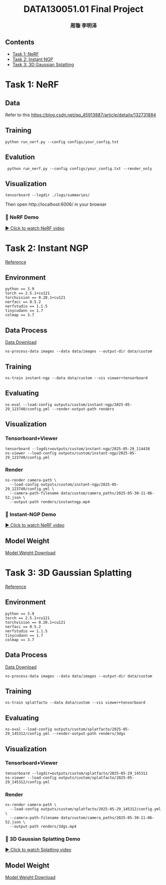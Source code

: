 <h1 align="center">DATA130051.01 Final Project</h1>
<h3 align="center"> 周璇 李明泽  </h3>

## Contents

- [Task 1: NeRF](#task-1-nerf)
- [Task 2: Instant NGP](#task-2-instant-ngp)
- [Task 3: 3D Gaussian Splatting](#task-3-3d-gaussian-splatting)

# Task 1: NeRF

## Data

Refer to this https://blog.csdn.net/qq_45913887/article/details/132731884

## Training

```
python run_nerf.py --config configs/your_config.txt
```

## Evalution

```
 python run_nerf.py --config configs/your_config.txt --render_only
```

## Visualization

```
tensorboard --logdir ./logs/summaries/
```

Then open http://localhost:6006/ in your browser

### 🎥 NeRF Demo

[▶️ Click to watch NeRF video](https://github.com/user-attachments/assets/368b53e1-4012-4522-8e25-b7dee9cc7778)

# Task 2: Instant NGP

[Reference](https://github.com/nerfstudio-project/nerfstudio.git)

## Environment

```
python == 3.9
torch == 2.5.1+cu121
torchvision == 0.20.1+cu121
nerfacc == 0.5.2
nerfstudio == 1.1.5
tinycudann == 1.7
colmap == 3.7 
```

## Data Process

[Data Download](https://pan.baidu.com/s/1gWEWQIVbER2K2ikb6zFQxA?pwd=aqcu)

```
ns-process-data images --data data/images --output-dir data/custom
```

## Training

```
ns-train instant-ngp --data data/custom --vis viewer+tensorboard
```

## Evaluating

```
ns-eval --load-config outputs/custom/instant-ngp/2025-05-29_123740/config.yml --render-output-path renders
```

## Visualization

### Tensorboard+Viewer

```
tensorboard --logdir=outputs/custom/instant-ngp/2025-05-29_114438
ns-viewer --load-config outputs/custom/instant-ngp/2025-05-29_123740/config.yml
```

### Render

```
ns-render camera-path \
  --load-config outputs/custom/instant-ngp/2025-05-29_123740/config.yml \
  --camera-path-filename data/custom/camera_paths/2025-05-30-11-06-52.json \
  --output-path renders/instantngp.mp4
```

### 🎥 Instant-NGP Demo

[▶️ Click to watch NeRF video](https://github.com/user-attachments/assets/9eade42d-b7c6-4117-a67d-e0d33d3070f0)

## Model Weight

[Model Weight Download](https://pan.baidu.com/s/13YVEXfFNUjiacBgDPU_TzA?pwd=g1xm)

# Task 3: 3D Gaussian Splatting

[Reference](https://github.com/nerfstudio-project/nerfstudio.git)

## Environment

```
python == 3.9
torch == 2.5.1+cu121
torchvision == 0.20.1+cu121
nerfacc == 0.5.2
nerfstudio == 1.1.5
tinycudann == 1.7
colmap == 3.7 
```

## Data Process

[Data Download](https://pan.baidu.com/s/1gWEWQIVbER2K2ikb6zFQxA?pwd=aqcu)

```
ns-process-data images --data data/images --output-dir data/custom
```

## Training

```
ns-train splatfacto --data data/custom --vis viewer+tensorboard
```

## Evaluating

```
ns-eval --load-config outputs/custom/splatfacto/2025-05-29_145312/config.yml --render-output-path renders/3dgs
```

## Visualization

### Tensorboard+Viewer

```
tensorboard --logdir=outputs/custom/splatfacto/2025-05-29_145312
ns-viewer --load-config outputs/custom/splatfacto/2025-05-29_145312/config.yml
```

### Render

```
ns-render camera-path \
  --load-config outputs/custom/splatfacto/2025-05-29_145312/config.yml \
  --camera-path-filename data/custom/camera_paths/2025-05-30-11-06-52.json \
  --output-path renders/3dgs.mp4
```

### 🎥 3D Gaussian Splatting Demo

[▶️ Click to watch Splatting video](https://github.com/user-attachments/assets/e17405e6-b9b6-462f-b15b-bc6f410266a3)

## Model Weight

[Model Weight Download](https://pan.baidu.com/s/1npj1C5hzym_5zd4RwcZjug?pwd=mfzy)
